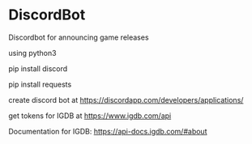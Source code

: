 # DiscordBot
Discordbot for announcing game releases

using python3

pip install discord

pip install requests

create discord bot at https://discordapp.com/developers/applications/

get tokens for IGDB at https://www.igdb.com/api

Documentation for IGDB: https://api-docs.igdb.com/#about
